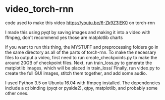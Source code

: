 # video_torch-rnn
code used to make this video https://youtu.be/6-Zk9Z3lEK0 on torch-rnn

I made this using pyqt by saving images and making it into a video with ffmpeg, don't recommend
yes those are matplotlib charts

If you want to run this thing, the MYSTUFF and preprocessing folders go in the same directory as all of the parts of torch-rnn.
To make the necessary files to output a video, first need to run create_checkpoints.py to make the around 20GB of checkpoint files.
Next, run train_loss.py to generate the matplotlib images, which will be placed in train_loss/
Finally, run video.py to create the full GUI images, stitch them together, and add some audio.

I used Python 3.5 on Ubuntu 16.04 with ffmpeg installed. The dependencies include a qt binding (pyqt or pyside2), qtpy, matplotlib, and probably some other ones.
